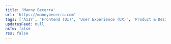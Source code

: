 ```yaml
---
title: 'Manny Becerra'
url: 'https://mannybecerra.com'
tags: ['A11Y', 'Frontend (UI)', 'User Experience (UX)', 'Product & Design', 'Education & Culture Shifts', 'Speaker & Community Organizer']
updatesFeed: null
nsfw: false
rss: false
---
```

